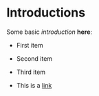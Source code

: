 # Introductions

Some basic *introduction*  **here**:

- First item
- Second item
- Third item

- This is a [link](https://www.google.com) 
